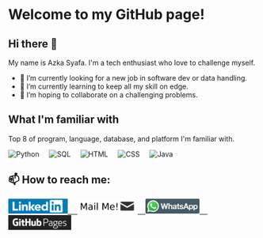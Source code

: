 # Welcome to my GitHub page!

## Hi there 👋
My name is Azka Syafa. I'm a tech enthusiast who love to challenge myself.
- 🔭 I’m currently looking for a new job in software dev or data handling.
- 🌱 I’m currently learning to keep all my skill on edge.
- 👯 I’m hoping to collaborate on a challenging problems.

## What I'm familiar with
Top 8 of program, language, database, and platform I'm familiar with.

<img src="/asset/skills/python.png" alt="Python" width="100"/> &nbsp;&nbsp;&nbsp;&nbsp;<img src="/asset/skills/sql.png" alt="SQL" width="75"/> &nbsp;&nbsp;&nbsp;&nbsp;<img src="/asset/skills/html.png" alt="HTML" width="75"/> &nbsp;&nbsp;&nbsp;&nbsp;<img src="/asset/skills/css.png" alt="CSS" width="75"/> &nbsp;&nbsp;&nbsp;&nbsp;<img src="/asset/skills/java.png" alt="Java" width="75"/>

## 📫 How to reach me:

<a href="https://www.linkedin.com/in/azkasf/"><img src="/asset/platform/linkedin.png" alt="LinkedIn" height="30"/> &nbsp;&nbsp;&nbsp;&nbsp;<a href="mailto:azkasyafaf@gmail.com"><img src="/asset/platform/mail.png" alt="Mail Me!" height="30"/>&nbsp;&nbsp;&nbsp;&nbsp;<a href="https://wa.me/6282118798701"><img src="/asset/platform/whatsapp.png" alt="Whatsapp" height="30"/>&nbsp;&nbsp;&nbsp;&nbsp;<a href="https://azkasyafaf.github.io"><img src="/asset/platform/github-pages.png" alt="GitHub Pages" height="30"/>



<!--
**azkasyafaf/azkasyafaf** is a ✨ _special_ ✨ repository because its `README.md` (this file) appears on your GitHub profile.
Here are some ideas to get you started:
- 🤔 I’m looking for help with 
- 💬 Ask me about ...
- - 😄 Pronouns: ...
- ⚡ Fun fact: ...
-->
